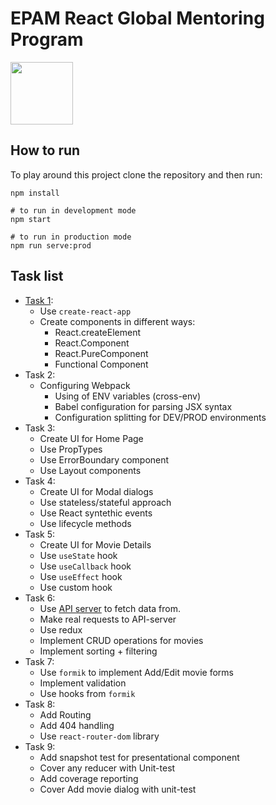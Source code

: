 # EPAM React Global Mentoring Program

<img src="https://cdn4.iconfinder.com/data/icons/logos-3/600/React.js_logo-512.png" width="100px"/>

## How to run
To play around this project clone the repository and then run:
```
npm install

# to run in development mode
npm start

# to run in production mode
npm run serve:prod
```

## Task list
- [Task 1](https://codesandbox.io/s/vigilant-gareth-8hn8v?file=/src/App.js):
  - Use `create-react-app`
  - Create components in different ways: 
    - React.createElement
    - React.Component
    - React.PureComponent
    - Functional Component
- Task 2:
  - Configuring Webpack
    - Using of ENV variables (cross-env)
    - Babel configuration for parsing JSX syntax
    - Configuration splitting for DEV/PROD environments
- Task 3:
  - Create UI for Home Page
  - Use PropTypes
  - Use ErrorBoundary component
  - Use Layout components
- Task 4:
  - Create UI for Modal dialogs
  - Use stateless/stateful approach
  - Use React syntethic events
  - Use lifecycle methods
- Task 5:
  - Create UI for Movie Details
  - Use `useState` hook
  - Use `useCallback` hook
  - Use `useEffect` hook
  - Use custom hook
- Task 6:
  - Use [API server](https://github.com/VarvaraZadnepriak/MoviesAPI.ReactJS) to fetch data from.
  - Make real requests to API-server
  - Use redux
  - Implement CRUD operations for movies
  - Implement sorting + filtering
- Task 7:
  - Use `formik` to implement Add/Edit movie forms
  - Implement validation
  - Use hooks from `formik`
- Task 8:
  - Add Routing
  - Add 404 handling
  - Use `react-router-dom` library
- Task 9:
  - Add snapshot test for presentational component
  - Cover any reducer with Unit-test
  - Add coverage reporting
  - Cover Add movie dialog with unit-test